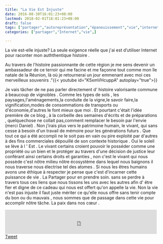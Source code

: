 ```yaml
---
title: "La Vie Est Injuste"
date: 2016-08-30T16:01:23+08:00
lastmod: 2018-02-01T18:01:23+08:00
draft: false
tags: ["partager","autoreprésentation","épanouissement","vie","internet"]
categories: ["partager","Internet","vie",]

---
```


La vie est-elle injuste?
La seule exigence réelle que j'ai est d’utiliser Internet pour raconter mon auththentique   histoire . 
<!--more-->
 Au travers de l'histoire passionnante de cette région  je me sens devenir un ambassadeur de ce terroir qui me facine et me façonne tout comme  mon île natale de la Réunion, là où  je retournerai un jour emmenant avec moi ces merveilleux souvenirs ."{{< youtube id="K5xmVHcuppA" autoplay="true">}}



Je vais tâcher de ne pas parler directement d' histoire valorisante commune à beaucoup de vignobles . Comme les types de sols , les paysages,l'aménagements,la conduite de la vigne,le savoir faire,la vignification,modes de consommations de transports ou d'économie,d'autres le font mieux que moi . Et pourtant c'était l'idée première de ce blog , à la corbeille des semaines d'écrits et de préparations , quelquechose ne collait pas,comment remplacer le besoin par l'envie (merci Daniel) . Non j'irais plus vers le patrimoine humain, le vivant, qui sans cesse à besoin d'un travail de mémoire pour les générations futurs . Que tout ce qui a été accompli ne le soit pas en vain ou pire exploité par d'autres à des fins  commerciales dépouillé de son contexte historique . Oui le soleil se lève à l ' Est . Le vivant certains croient pouvoir le posséder comme une propriété ou un bien et le protéger au travers d'une décision de justice leur conférant ainsi certains droits et garanties , non c'est le vivant qui nous possède c'est nôtre milieu nôtre écosystème dans lequel nous baignons il nous traverse nous électrise tel des atomes . Si nous les êtres humains avons une éthique à respecter je pense que c'est d'incarner cette puissance de vie . La Partager pour en prendre soin. sans se perdre à travers tous ces liens que nous tissons les uns avec les autres  afin d' être fier et digne de ce cadeau qui nous est offert qu'on appelle la vie.
Non la vie n'est pas injuste il faut juste mériter ce qu'elle nous offre sans tenir compte du bon ou du mauvais , nous sommes que de passage dans cette vie pour accomplir nôtre tâche.
La paix dans nos cœur .
<iframe src="https://www.facebook.com/plugins/like.php?href=https%3A%2F%2Fcrapouillot.000webhostapp.com%2F&width=500&layout=standard&action=like&size=small&show_faces=true&share=true&height=80&appId" width="500" height="80" style="border:none;overflow:hidden" scrolling="no" frameborder="0" allowTransparency="true" allow="encrypted-media"></iframe>
<a href="https://twitter.com/share?ref_src=twsrc%5Etfw" class="twitter-share-button" data-show-count="false">Tweet</a><script async src="https://platform.twitter.com/widgets.js" charset="utf-8"></script>
<script src="https://platform.linkedin.com/in.js" type="text/javascript">lang: en_US</script>
<script type="IN/Share" data-url="https://www.linkedin.com"></script>




